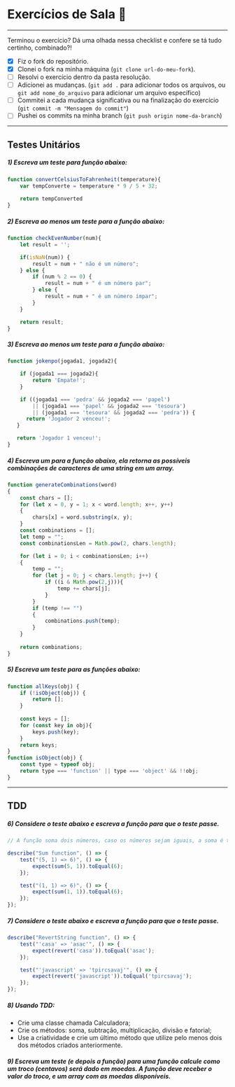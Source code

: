 # Exercícios de Sala 🏫  
---

Terminou o exercício? Dá uma olhada nessa checklist e confere se tá tudo certinho, combinado?!

- [x] Fiz o fork do repositório.
- [x] Clonei o fork na minha máquina (`git clone url-do-meu-fork`).
- [ ] Resolvi o exercício dentro da pasta resolução.
- [ ] Adicionei as mudanças. (`git add .` para adicionar todos os arquivos, ou `git add nome_do_arquivo` para adicionar um arquivo específico)
- [ ] Commitei a cada mudança significativa ou na finalização do exercício (`git commit -m "Mensagem do commit"`)
- [ ] Pushei os commits na minha branch (`git push origin nome-da-branch`)
---
## Testes Unitários
##### 1) Escreva um teste para função abaixo:

```js
function convertCelsiusToFahrenheit(temperature){
    var tempConverte = temperature * 9 / 5 + 32;
     
    return tempConverted
}
```
##### 2) Escreva ao menos um teste para a função abaixo:

```js
function checkEvenNumber(num){
    let result = '';

    if(isNaN(num)) {
        result = num + " não é um número";
    } else {
        if (num % 2 == 0) {
            result = num + " é um número par";
        } else {
            result = num + " é um número ímpar";
        }
    }

    return result;
}
```

##### 3) Escreva ao menos um teste para a função abaixo:

```js
function jokenpo(jogada1, jogada2){

    if (jogada1 === jogada2){
        return 'Empate!';
    }

    if ((jogada1 === 'pedra' && jogada2 === 'papel')
        || (jogada1 === 'papel' && jogada2 === 'tesoura')
        || (jogada1 === 'tesoura' && jogada2 === 'pedra')) {
      return 'Jogador 2 venceu!';
   }

   return 'Jogador 1 venceu!';
}
```

##### 4) Escreva um para a função abaixo, ela retorna as possíveis combinações de caracteres de uma string em um array.

```js
function generateCombinations(word)
{
    const chars = [];
    for (let x = 0, y = 1; x < word.length; x++, y++) 
    {
        chars[x] = word.substring(x, y);
    }
    const combinations = [];
    let temp = "";
    const combinationsLen = Math.pow(2, chars.length);

    for (let i = 0; i < combinationsLen; i++)
    {
        temp = "";
        for (let j = 0; j < chars.length; j++) {
            if ((i & Math.pow(2,j))){ 
                temp += chars[j];
            }
        }
        if (temp !== "")
        {
            combinations.push(temp);
        }
    }
    
    return combinations;
}
```

##### 5) Escreva um teste para as funções abaixo:

```js
function allKeys(obj) {
    if (!isObject(obj)) {
        return [];
    }
    
    const keys = [];
    for (const key in obj){
        keys.push(key);
    } 
    return keys;
}
function isObject(obj) {
    const type = typeof obj;
    return type === 'function' || type === 'object' && !!obj;
}
```
---
## TDD

##### 6) Considere o teste abaixo e escreva a função para que o teste passe.

```js
// A função soma dois números, caso os números sejam iguais, a soma é triplicada

describe("Sum function", () => {
    test("(5, 1) => 6)", () => {
        expect(sum(5, 1)).toEqual(6);
    });

    test("(1, 1) => 6)", () => {
        expect(sum(1, 1)).toEqual(6);
    });
});
```

##### 7) Considere o teste abaixo e escreva a função para que o teste passe.

```js
describe("RevertString function", () => {
    test("'casa' => 'asac'", () => {
        expect(revert('casa')).toEqual('asac');
    });

    test("'javascript' => 'tpircsavaj'", () => {
        expect(revert('javascript')).toEqual('tpircsavaj');
    });
});
```

##### 8) Usando TDD:
- Crie uma classe chamada Calculadora;
- Crie os métodos: soma, subtração, multiplicação, divisão e fatorial;
- Use a criatividade e crie um último método que utilize pelo menos dois dos métodos criados anteriormente.

##### 9) Escreva um teste (e depois a função) para uma função calcule como um troco (centavos) será dado em moedas. A função deve receber o valor do troco, e um array com as moedas disponíveis.
